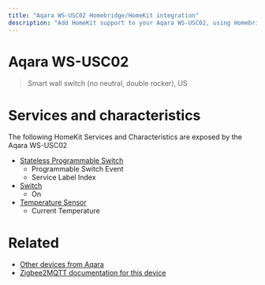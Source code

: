 ```yaml
---
title: "Aqara WS-USC02 Homebridge/HomeKit integration"
description: "Add HomeKit support to your Aqara WS-USC02, using Homebridge, Zigbee2MQTT and homebridge-z2m."
---
```

<!---
This file has been GENERATED using src/docgen/docgen.ts
DO NOT EDIT THIS FILE MANUALLY!
-->
# Aqara WS-USC02
> Smart wall switch (no neutral, double rocker), US


# Services and characteristics
The following HomeKit Services and Characteristics are exposed by
the Aqara WS-USC02

* [Stateless Programmable Switch](../../action.md)
  * Programmable Switch Event
  * Service Label Index
* [Switch](../../switch.md)
  * On
* [Temperature Sensor](../../sensors.md)
  * Current Temperature


# Related
* [Other devices from Aqara](../index.md#aqara)
* [Zigbee2MQTT documentation for this device](https://www.zigbee2mqtt.io/devices/WS-USC02.html)